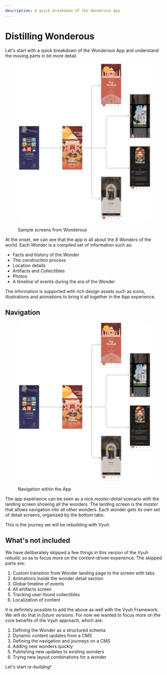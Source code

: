 ```yaml
---
description: A quick breakdown of the Wonderous App
---
```


# Distilling Wonderous

Let's start with a quick breakdown of the Wonderous App and understand the moving parts in bit more detail.

<figure><img src="../../.gitbook/assets/image (1) (1).png" alt=""><figcaption><p>Sample screens from Wonderous</p></figcaption></figure>

At the onset, we can see that the app is all about the _8 Wonders_ of the world. Each Wonder is a compiled set of information such as:

* Facts and history of the Wonder
* The construction process
* Location details
* Artifacts and Collectibles
* Photos
* A timeline of events during the era of the Wonder

The information is supported with rich design assets such as icons, illustrations and animations to bring it all together in the App experience.

## Navigation

<figure><img src="../../.gitbook/assets/image (1) (1) (1).png" alt=""><figcaption><p>Navigation within the App</p></figcaption></figure>

The app experience can be seen as a nice _master-detail_ scenario with the landing screen showing all the wonders. The landing screen is the _master_ that allows navigation into all other wonders. Each wonder gets its own set of detail screens, organized by the bottom tabs.

This is the journey we will be rebuilding with _Vyuh_.

## What's not included

We have deliberately skipped a few things in this version of the _Vyuh rebuild_, so as to focus more on the content-driven experience. The skipped parts are:

1. Custom transition from Wonder landing page to the screen with tabs
2. Animations inside the wonder detail section
3. Global timeline of events
4. All artifacts screen
5. Tracking user-found collectibles
6. Localization of content

It is definitely possible to add the above as well with the Vyuh Framework. We will do that in _future versions_. For now we wanted to focus more on the core benefits of the Vyuh approach, which are:

1. Defining the Wonder as a structured schema
2. Dynamic content updates from a CMS
3. Defining the navigation and journeys on a CMS
4. Adding new wonders quickly
5. Publishing new updates to existing wonders
6. Trying new layout combinations for a wonder

Let's start _re-building!_


